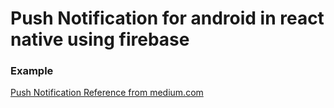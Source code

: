 # Push Notification for android in react native using firebase

### Example

[Push Notification Reference from medium.com]("https://medium.com/@rempire230/push-notification-for-android-in-react-native-282019867f86")
